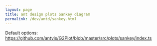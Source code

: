 ```yaml
---
layout: page
title: ant design plots Sankey diagram
permalink: /dev/antd/sankey.html
---
```


Default options: https://github.com/antvis/G2Plot/blob/master/src/plots/sankey/index.ts
